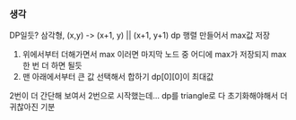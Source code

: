 ### 생각

DP일듯?
삼각형, (x,y) -> (x+1, y) || (x+1, y+1)
dp 행렬 만들어서 max값 저장

1. 위에서부터 더해가면서 max
   이러면 마지막 노드 중 어디에 max가 저장되지
   max 한 번 더 하면 될듯
2. 맨 아래에서부터 큰 값 선택해서 합하기
   dp[0][0]이 최대값

2번이 더 간단해 보여서 2번으로 시작했는데...
dp를 triangle로 다 초기화해야해서 더 귀찮아진 기분
